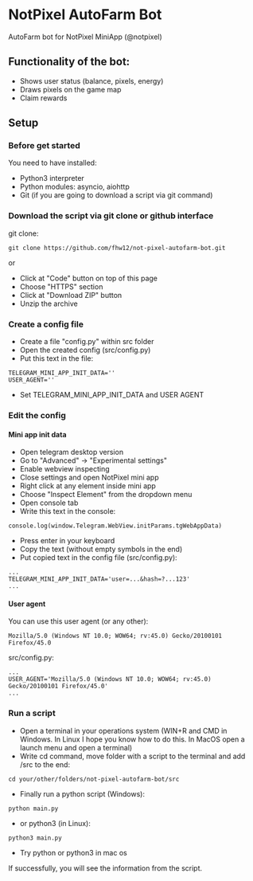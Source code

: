 # NotPixel AutoFarm Bot

AutoFarm bot for NotPixel MiniApp (@notpixel)

## Functionality of the bot:
- Shows user status (balance, pixels, energy)
- Draws pixels on the game map
- Claim rewards

## Setup
### Before get started
You need to have installed:
- Python3 interpreter 
- Python modules: asyncio, aiohttp
- Git (if you are going to download a script via git command)

### Download the script via git clone or github interface
git clone:

```
git clone https://github.com/fhw12/not-pixel-autofarm-bot.git
```

or
- Click at "Code" button on top of this page
- Choose "HTTPS" section
- Click at "Download ZIP" button
- Unzip the archive

### Create a config file
- Create a file "config.py" within src folder
- Open the created config (src/config.py)
- Put this text in the file:

```python3
TELEGRAM_MINI_APP_INIT_DATA=''
USER_AGENT=''
```

- Set TELEGRAM_MINI_APP_INIT_DATA and USER AGENT

### Edit the config
#### Mini app init data
- Open telegram desktop version
- Go to "Advanced" -> "Experimental settings"
- Enable webview inspecting
- Close settings and open NotPixel mini app
- Right click at any element inside mini app
- Choose "Inspect Element" from the dropdown menu
- Open console tab
- Write this text in the console:

```
console.log(window.Telegram.WebView.initParams.tgWebAppData)
```

- Press enter in your keyboard
- Copy the text (without empty symbols in the end)
- Put copied text in the config file (src/config.py):

```
...
TELEGRAM_MINI_APP_INIT_DATA='user=...&hash=?...123'
...
```


#### User agent
You can use this user agent (or any other):

```
Mozilla/5.0 (Windows NT 10.0; WOW64; rv:45.0) Gecko/20100101 Firefox/45.0
```

src/config.py:

```
...
USER_AGENT='Mozilla/5.0 (Windows NT 10.0; WOW64; rv:45.0) Gecko/20100101 Firefox/45.0'
...
```

### Run a script
- Open a terminal in your operations system (WIN+R and CMD in Windows. In Linux I hope you know how to do this. In MacOS open a launch menu and open a terminal)
- Write cd command, move folder with a script to the terminal and add /src to the end:

```
cd your/other/folders/not-pixel-autofarm-bot/src
```

- Finally run a python script (Windows):

```
python main.py
```

- or python3 (in Linux):

```
python3 main.py
```

- Try python or python3 in mac os

If successfully, you will see the information from the script.